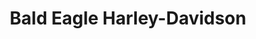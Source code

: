 ---
title: "Bald Eagle Harley-Davidson"
url: /marquette/bald-eagle-harley-davidson/
shop: motorcycle
---